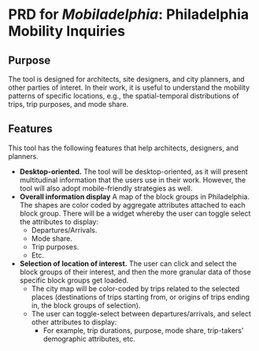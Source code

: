 # PRD for *Mobiladelphia*: Philadelphia Mobility Inquiries

## Purpose

The tool is designed for architects, site designers, and city planners, and other parties of interet. In their work, it is useful to understand the mobility patterns of specific locations, e.g., the spatial-temporal distributions of trips, trip purposes, and mode share.

## Features

This tool has the following features that help architects, designers, and planners.

* **Desktop-oriented.** The tool will be desktop-oriented, as it will present multitudinal information that the users use in their work. However, the tool will also adopt mobile-friendly strategies as well.
* **Overall information display** A map of the block groups in Philadelphia. The shapes are color coded by aggregate attributes attached to each block group. There will be a widget whereby the user can toggle select the attributes to display:
  * Departures/Arrivals.
  * Mode share.
  * Trip purposes.
  * Etc.
* **Selection of location of interest.** The user can click and select the block groups of their interest, and then the more granular data of those specific block groups get loaded.
  * The city map will be color-coded by trips related to the selected places (destinations of trips starting from, or origins of trips ending in, the block groups of selection).
  * The user can toggle-select between departures/arrivals, and select other attributes to display:
    * For example, trip durations, purpose, mode share, trip-takers' demographic attributes, etc.
  

